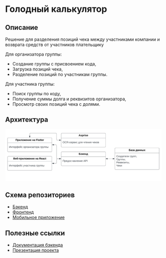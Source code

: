 # Голодный калькулятор 

## Описание

Решение для разделения позиций чека между участниками компании и возврата средств от участников плательщику

Для организатора группы:
- Создание группы с присвоением кода,
- Загрузка позиций чека,
- Разделение позиций по участникам группы.

Для участника группы:
- Поиск группы по коду,
- Получение суммы долга и реквизитов организатора,
- Просмотр своих позиций чека с долями.


## Архитектура
![architecture.jpeg](store/architecture.jpeg)

## Схема репозиториев
- [Бэкенд](hungry_calculator_backend/README.md)
- [Фронтенд](hungry_calculator_front/README.md)
- [Мобильное приложение](hungry_calculator_webview/README.md)

## Полезные ссылки
- [Документация бэкенда](https://www.postman.com/warped-space-697106/workspace/hungry-calculator/collection/7172387-60c8d68f-10fd-4d77-8426-5d04bbea3b82)
- [Презентация проекта](https://docs.google.com/presentation/d/1DDjjfh16tvuvhD_gNG1coQXAFTCpkgl6_fbAoJfeUHg/edit#slide=id.g29bfca19193_2_45)